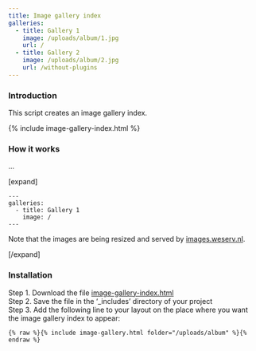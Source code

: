 ```yaml
---
title: Image gallery index
galleries:
  - title: Gallery 1
    image: /uploads/album/1.jpg
    url: /
  - title: Gallery 2
    image: /uploads/album/2.jpg
    url: /without-plugins
---
```


### Introduction

This script creates an image gallery index. 

{% include image-gallery-index.html %}

### How it works

...

[expand]

```
---
galleries:
  - title: Gallery 1
    image: /
---
```

Note that the images are being resized and served by [images.weserv.nl](https://images.weserv.nl).

[/expand]

### Installation

Step 1. Download the file [image-gallery-index.html](https://raw.githubusercontent.com/jhvanderschee/jekyllcodex/gh-pages/_includes/image-gallery-index.html)
<br />Step 2. Save the file in the ‘_includes’ directory of your project
<br />Step 3. Add the following line to your layout on the place where you want the image gallery index to appear:

```
{% raw %}{% include image-gallery.html folder="/uploads/album" %}{% endraw %}
```